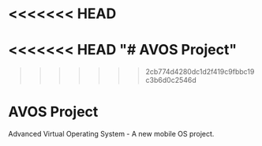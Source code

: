 <<<<<<< HEAD
=======
<<<<<<< HEAD
"# AVOS Project" 
=======
>>>>>>> 2cb774d4280dc1d2f419c9fbbc19c3b6d0c2546d
# AVOS Project
Advanced Virtual Operating System - A new mobile OS project.